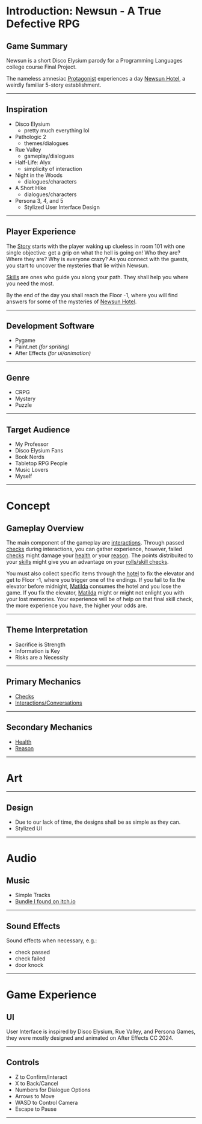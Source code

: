 # Introduction: Newsun - A True Defective RPG

## Game Summary

Newsun is a short Disco Elysium parody for a Programming Languages college course Final Project.

The nameless amnesiac [Protagonist](ref/Protagonist.md) experiences a day [Newsun Hotel](ref/Newsun_Hotel.md), a weirdly familiar 5-story establishment.

---
## Inspiration

- Disco Elysium
    - pretty much everything lol
- Pathologic 2
    - themes/dialogues
- Rue Valley
    - gameplay/dialogues
- Half-Life: Alyx
    - simplicity of interaction
- Night in the Woods
    - dialogues/characters
- A Short Hike
    - dialogues/characters
- Persona 3, 4, and 5
    - Stylized User Interface Design

---
## Player Experience

The [Story](ref/Story.md) starts with the player waking up clueless in room 101 with one single objective: get a grip on what the hell is going on! Who they are? Where they are? Why is everyone crazy? As you connect with the guests, you start to uncover the mysteries that lie within Newsun.

[Skills](ref/Skills.md) are ones who guide you along your path. They shall help you where you need the most.

By the end of the day you shall reach the Floor -1, where you will find answers for some of the mysteries of [Newsun Hotel](ref/Newsun_Hotel.md).

---
## Development Software

- Pygame
- Paint.net *(for spriting)*
- After Effects *(for ui/animation)*

---
## Genre

- CRPG
- Mystery
- Puzzle

---
## Target Audience

- My Professor
- Disco Elysium Fans
- Book Nerds
- Tabletop RPG People
- Music Lovers
- Myself

---
# Concept
## Gameplay Overview

The main component of the gameplay are [interactions](ref/Interaction.md). Through passed [checks](ref/Checks.md) during interactions, you can gather experience, however, failed [checks](ref/Checks.md) might damage your [health](ref/Health.md) or your [reason](ref/Reason.md). The points distribuited to your [skills](ref/Skills.md) might give you an advantage on your [rolls/skill checks](ref/Checks.md).

You must also collect specific items through the [hotel](ref/Newsun_Hotel.md) to fix the elevator and get to Floor -1, where you trigger one of the endings. If you fail to fix the elevator before midnight, [Matilda](ref/Matilda.md) consumes the hotel and you lose the game. If you fix the elevator, [Matilda](ref/Matilda.md) might or might not enlight you with your lost memories. Your experience will be of help on that final skill check, the more experience you have, the higher your odds are.

---
## Theme Interpretation

- Sacrifice is Strength
- Information is Key
- Risks are a Necessity

---
## Primary Mechanics

- [Checks](ref/Checks.md)
- [Interactions/Conversations](ref/Interaction.md)

---
## Secondary Mechanics

- [Health](ref/Health.md)
- [Reason](ref/Reason.md)

---
# Art
---
## Design

- Due to our lack of time, the designs shall be as simple as they can. 
- Stylized UI

---
# Audio
## Music

- Simple Tracks
- [Bundle I found on itch.io](https://tallbeard.itch.io/music-loop-bundle)

---
## Sound Effects

Sound effects when necessary, e.g.:
- check passed
- check failed
- door knock

---

# Game Experience
## UI

User Interface is inspired by Disco Elysium, Rue Valley, and Persona Games, they were mostly designed and animated on After Effects CC 2024.

---
## Controls

- Z to Confirm/Interact
- X to Back/Cancel
- Numbers for Dialogue Options
- Arrows to Move
- WASD to Control Camera
- Escape to Pause

---